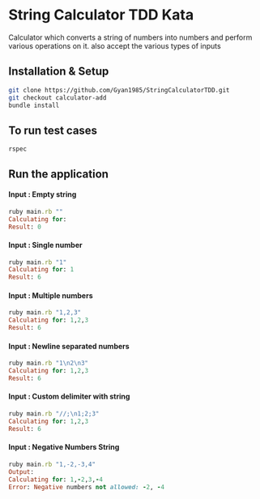 # String Calculator TDD Kata

Calculator which converts a string of numbers into numbers and perform various operations on it. also accept the various types of inputs
## Installation & Setup

```bash
git clone https://github.com/Gyan1985/StringCalculatorTDD.git
git checkout calculator-add
bundle install
```

## To run test cases
```
rspec
```

## Run the application

#### Input : Empty string
```ruby 
ruby main.rb ""
Calculating for: 
Result: 0
```

#### Input : Single number
```ruby 
ruby main.rb "1"
Calculating for: 1
Result: 6
```

#### Input : Multiple numbers
```ruby 
ruby main.rb "1,2,3"
Calculating for: 1,2,3
Result: 6
```

#### Input : Newline separated numbers
```ruby 
ruby main.rb "1\n2\n3"
Calculating for: 1,2,3
Result: 6
```

#### Input : Custom delimiter with string
```ruby 
ruby main.rb "//;\n1;2;3"
Calculating for: 1,2,3
Result: 6
```

#### Input : Negative Numbers String
```ruby
ruby main.rb "1,-2,-3,4"
Output:
Calculating for: 1,-2,3,-4
Error: Negative numbers not allowed: -2, -4
```
